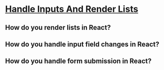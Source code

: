 # [Handle Inputs And Render Lists][def]

## How do you render lists in React?

## How do you handle input field changes in React?

## How do you handle form submission in React?


[def]: https://www.theodinproject.com/lessons/node-path-javascript-handle-inputs-and-render-lists#knowledge-check